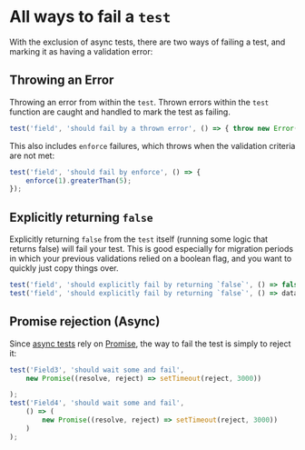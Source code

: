 # All ways to fail a `test`
With the exclusion of async tests, there are two ways of failing a test, and marking it as having a validation error:

## Throwing an Error

Throwing an error from within the `test`. Thrown errors within the `test` function are caught and handled to mark the test as failing.
```js
test('field', 'should fail by a thrown error', () => { throw new Error(); });
```
This also includes `enforce` failures, which throws when the validation criteria are not met:

```js
test('field', 'should fail by enforce', () => {
    enforce(1).greaterThan(5);
});
```

## Explicitly returning `false`

Explicitly returning `false` from the `test` itself (running some logic that returns false) will fail your test. This is good especially for migration periods in which your previous validations relied on a boolean flag, and you want to quickly just copy things over.

```js
test('field', 'should explicitly fail by returning `false`', () => false);
test('field', 'should explicitly fail by returning `false`', () => data.value !== 1);
```

## Promise rejection (Async)

Since [async tests](./test/async.html) rely on <a href="https://developer.mozilla.org/en-US/docs/Web/JavaScript/Reference/Global_Objects/Promise" target="_blank">Promise</a>, the way to fail the test is simply to reject it:

```js
test('Field3', 'should wait some and fail',
    new Promise((resolve, reject) => setTimeout(reject, 3000))

);
test('Field4', 'should wait some and fail',
    () => (
        new Promise((resolve, reject) => setTimeout(reject, 3000))
    )
);
```